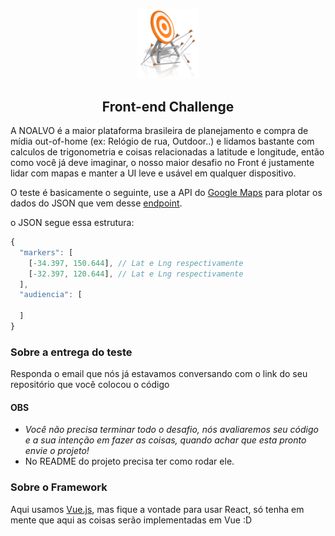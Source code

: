 <p align="center">
  <img src="assets/acerto-miseravi.png" width="100" />
  <h2 align="center">Front-end Challenge</h2>
</p>

A NOALVO é a maior plataforma brasileira de planejamento e compra de mídia out-of-home (ex: Relógio de rua, Outdoor..) e lidamos bastante com calculos de trigonometria e coisas relacionadas a latitude e longitude, então como você já deve imaginar, o nosso maior desafio no Front é justamente lidar com mapas e manter a UI leve e usável em qualquer dispositivo.

O teste é basicamente o seguinte, use a API do [Google Maps](https://developers.google.com/maps/documentation/javascript/tutorial) para plotar os dados do JSON que vem desse [endpoint]().

o JSON segue essa estrutura:

```js
{
  "markers": [
    [-34.397, 150.644], // Lat e Lng respectivamente
    [-32.397, 120.644], // Lat e Lng respectivamente
  ],
  "audiencia": [
    
  ]
}
```

### Sobre a entrega do teste

Responda o email que nós já estavamos conversando com o link do seu repositório que você colocou o código

#### OBS

+ *Você não precisa terminar todo o desafio, nós avaliaremos seu código e a sua intenção em fazer as coisas, quando achar que esta pronto envie o projeto!*
+ No README do projeto precisa ter como rodar ele.

### Sobre o Framework

Aqui usamos [Vue.js](http://vuejs.org), mas fique a vontade para usar React, só tenha em mente que aqui as coisas serão implementadas em Vue :D